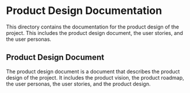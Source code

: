 # Product Design Documentation
This directory contains the documentation for the product design of the project. This includes the product design document, the user stories, and the user personas.

## Product Design Document
The product design document is a document that describes the product design of the project. It includes the product vision, the product roadmap, the user personas, the user stories, and the product design.